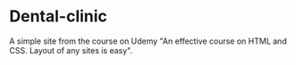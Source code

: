 # Dental-clinic
A simple site from the course on Udemy "An effective course on HTML and CSS. Layout of any sites is easy".
